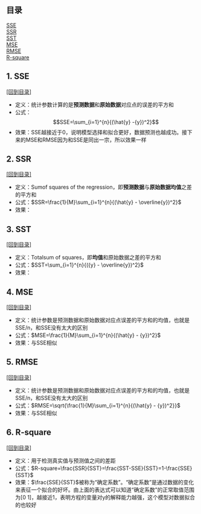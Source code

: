 <script type="text/javascript" async src="https://cdn.mathjax.org/mathjax/latest/MathJax.js?config=TeX-MML-AM_CHTML"> </script>

## <span id="mulu">目录</span>
<a href="#SSE">SSE</a>   
<a href="#SSR">SSR</a>    
<a href="#SST">SST</a>  
<a href="#MSE">MSE</a>  
<a href="#RMSE">RMSE</a>  
<a href="#R-square">R-square</a>

## <span id="SSE">1. SSE</span>  
<a href="#mulu">[回到目录]</a>  
- 定义：统计参数计算的是**预测数据**和**原始数据**对应点的误差的平方和
- 公式：$$SSE=\sum_{i=1}^{n}{(\hat{y} -{y})^2}$$
- 效果：SSE越接近于0，说明模型选择和拟合更好，数据预测也越成功。接下来的MSE和RMSE因为和SSE是同出一宗，所以效果一样

## <span id="SSR">2. SSR</span>  
<a href="#mulu">[回到目录]</a>  
- 定义：Sumof squares of the regression，即**预测数据**与**原始数据均值**之差的平方和
- 公式：$SSR=\frac{1}{M}\sum_{i=1}^{n}{(\hat{y} - \overline{y})^2}$
- 效果：

## <span id="SST">3. SST</span>  
<a href="#mulu">[回到目录]</a>  
- 定义：Totalsum of squares，即**均值**和原始数据之差的平方和
- 公式：$SST=\sum_{i=1}^{n}{({y} - \overline{y})^2}$
- 效果：

## <span id="MSE">4. MSE</span>  
<a href="#mulu">[回到目录]</a>  
- 定义：统计参数是预测数据和原始数据对应点误差的平方和的均值，也就是SSE/n，和SSE没有太大的区别
- 公式：$MSE=\frac{1}{M}\sum_{i=1}^{n}{(\hat{y} - {y})^2}$
- 效果：与SSE相似

## <span id="RMSE">5. RMSE</span>  
<a href="#mulu">[回到目录]</a>  
- 定义：统计参数是预测数据和原始数据对应点误差的平方和的均值，也就是SSE/n，和SSE没有太大的区别
- 公式：$RMSE=\sqrt{\frac{1}{M}\sum_{i=1}^{n}{(\hat{y} - {y})^2}}$
- 效果：与SSE相似

## <span id="R-square">6. R-square</span>  
<a href="#mulu">[回到目录]</a>  
- 定义：用于检测真实值与预测值之间的差距
- 公式：$R-square=\frac{SSR}{SST}=\frac{SST-SSE}{SST}=1-\frac{SSE}{SST}$
- 效果：$\frac{SSE}{SST}$被称为“确定系数”。“确定系数”是通过数据的变化来表征一个拟合的好坏。由上面的表达式可以知道“确定系数”的正常取值范围为[0 1]，越接近1，表明方程的变量对y的解释能力越强，这个模型对数据拟合的也较好

